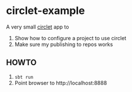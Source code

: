 # circlet-example

A very small [circlet](https://github.com/overthink/circlet) app to

1. Show how to configure a project to use circlet
1. Make sure my publishing to repos works

## HOWTO

1. `sbt run`
1. Point browser to http://localhost:8888
